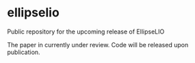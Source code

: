 # ellipselio
Public repository for the upcoming release of EllipseLIO

The paper in currently under review. Code will be released upon publication. 
